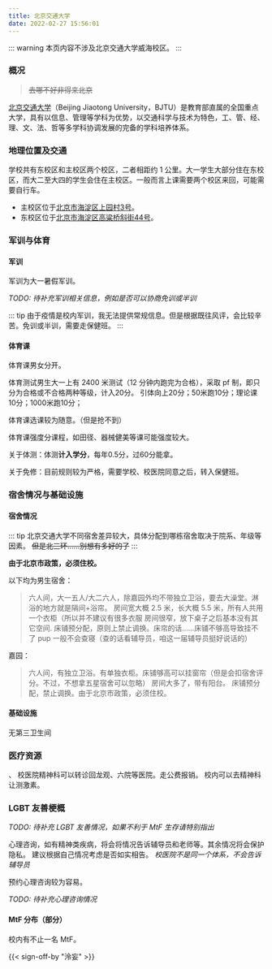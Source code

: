 ```yaml
---
title: 北京交通大学
date: 2022-02-27 15:56:01
---
```


::: warning
本页内容不涉及北京交通大学威海校区。
:::

### 概况

> ~~去哪不好非得来北京~~

[北京交通大学](https://www.bjtu.edu.cn)（Beijing Jiaotong University，BJTU）是教育部直属的全国重点大学，具有以信息、管理等学科为优势，以交通科学与技术为特色，工、管、经、理、文、法、哲等多学科协调发展的完备的学科培养体系。

### 地理位置及交通

学校共有东校区和主校区两个校区，二者相距约 1 公里。大一学生大部分住在东校区，而大二至大四的学生会住在主校区。一般而言上课需要两个校区来回，可能需要自行车。

- 主校区位于[北京市海淀区上园村3号](https://amap.com/place/B000A81K18)。
- 东校区位于[北京市海淀区高粱桥斜街44号](https://amap.com/place/B000A4EBC7)。

### 军训与体育

#### 军训

军训为大一暑假军训。

_TODO: 待补充军训相关信息，例如是否可以协商免训或半训_

::: tip
由于疫情是校内军训，我无法提供常规信息。但是根据既往风评，会比较辛苦。免训或半训，需要走保健班。
:::

#### 体育课

体育课男女分开。

体育测试男生大一上有 2400 米测试（12 分钟内跑完为合格），采取 pf 制，即只分为合格或不合格两种等级，计入20分。
引体向上20分；50米跑10分；理论课10分；1000米跑10分；

体育课选课较为随意。（但是抢不到）

体育课强度分课程，如田径、器械健美等课可能强度较大。

关于体测：体测**计入学分**，每年0.5分，过60分能拿。

关于免修：目前规则较为严格，需要学校、校医院同意之后，转入保健班。

### 宿舍情况与基础设施

#### 宿舍情况

::: tip
北京交通大学不同宿舍差异较大，具体分配到哪栋宿舍取决于院系、年级等因素。
~~但是北三环……别想有多好的了~~
:::

**由于北京市政策，必须住校。**

以下均为男生宿舍：
> 六人间，大一五人/大二六人，除嘉园外均不带独立卫浴，要去大澡堂。淋浴的地方就是隔间+浴帘。
> 房间宽大概 2.5 米，长大概 5.5 米，所有人共用一个衣柜（所以并不建议有很多衣服
> 房间很窄，放下桌子之后基本没有其它空间.
> 床铺预分配，原则上禁止调换。床帘的话……床铺不够高导致挂不了 pup
> 一般不会查寝（查的话看辅导员，咱这一届辅导员挺好说话的）

嘉园：
> 六人间，有独立卫浴。有单独衣柜。床铺够高可以挂窗帘（但是会扣宿舍评分。不过，不想拿五星宿舍可以忽略）
> 房间大多了，带有阳台。
> 床铺预分配，禁止调换。由于北京市政策，必须住校。

#### 基础设施

无第三卫生间

### 医疗资源
、
校医院精神科可以转诊回龙观、六院等医院。走公费报销。
校内可以去精神科让测激素。

### LGBT 友善梗概

_TODO: 待补充 LGBT 友善情况，如果不利于 MtF 生存请特别指出_

心理咨询，如有精神类疾病，将会将情况告诉辅导员和老师等。其余情况将会保护隐私。
建议根据自己情况考虑是否如实相告。
*校医院不是同一个体系，不会告诉辅导员*

预约心理咨询较为容易。

_TODO: 待补充心理咨询情况_

#### MtF 分布（部分）

校内有不止一名 MtF。


{{< sign-off-by "泠妄" >}}